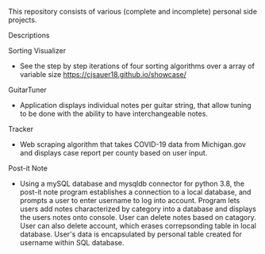 This repository consists of various (complete and incomplete) personal side projects.

Descriptions

Sorting Visualizer
  - See the step by step iterations of four sorting algorithms over a array of variable size
  https://cjsauer18.github.io/showcase/
  
GuitarTuner
  - Application displays individual notes per guitar string, that allow tuning to be done with the ability to have interchangeable notes.

Tracker
  - Web scraping algorithm that takes COVID-19 data from Michigan.gov and displays case report per county based on user input.

Post-it Note
  - Using a mySQL database and mysqldb connector for python 3.8, the post-it note program establishes a connection to a local database, and prompts a user to enter username to log into account. Program lets users add notes characterized by category into a database and displays the users notes onto console. User can delete notes based on catagory. User can also delete account, which erases correpsonding table in local database. User's data is encapsulated by personal table created for username within SQL database.
